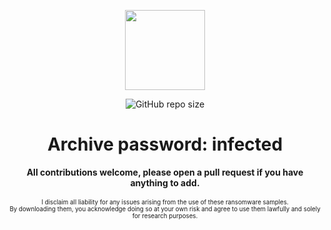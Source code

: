 <p align="center">
  <img width="128" height="128" src="https://user-images.githubusercontent.com/128066597/264610335-49e0a590-20fd-4b0a-b8e3-05e9aa137cdc.png">
</p>
<p align="center">
<img alt="GitHub repo size" src="https://img.shields.io/github/repo-size/Cryakl/Ultimate-Ransomware-Collection">
</p>
<h1 align="center">Archive password: infected</h1>
<p align="center">
<p align="center">
<b>All contributions welcome, please open a pull request if you have anything to add.</b><br>
<br>
<sup><sub>I disclaim all liability for any issues arising from the use of these ransomware samples.</sub></sup><br>
<sup><sub>By downloading them, you acknowledge doing so at your own risk and agree to use them lawfully and solely for research purposes.</sub></sup>
</p>




